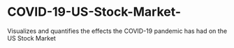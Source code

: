 # COVID-19-US-Stock-Market-
Visualizes and quantifies the effects the COVID-19 pandemic has had on the US Stock Market 
